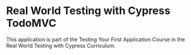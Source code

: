 # Real World Testing with Cypress TodoMVC

This application is part of the Testing Your First Application Course in the Real World Testing with Cypress Curriculum.
